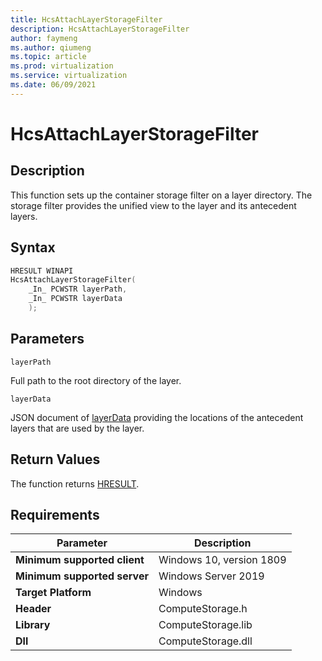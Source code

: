 ```yaml
---
title: HcsAttachLayerStorageFilter
description: HcsAttachLayerStorageFilter
author: faymeng
ms.author: qiumeng
ms.topic: article
ms.prod: virtualization
ms.service: virtualization
ms.date: 06/09/2021
---
```

# HcsAttachLayerStorageFilter

## Description

This function sets up the container storage filter on a layer directory. The storage filter provides the unified view to the layer and its antecedent layers.

## Syntax

```cpp
HRESULT WINAPI
HcsAttachLayerStorageFilter(
    _In_ PCWSTR layerPath,
    _In_ PCWSTR layerData
    );
```

## Parameters

`layerPath`

Full path to the root directory of the layer.

`layerData`

JSON document of [layerData](./../SchemaReference.md#LayerData) providing the locations of the antecedent layers that are used by the layer.

## Return Values

The function returns [HRESULT](./HCSHResult.md).

## Requirements

|Parameter|Description|
|---|---|
| **Minimum supported client** | Windows 10, version 1809 |
| **Minimum supported server** | Windows Server 2019 |
| **Target Platform** | Windows |
| **Header** | ComputeStorage.h |
| **Library** | ComputeStorage.lib |
| **Dll** | ComputeStorage.dll |
